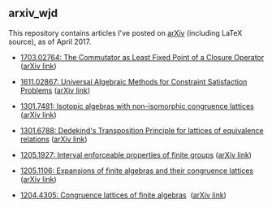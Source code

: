 ## arxiv_wjd

This repository contains articles I've posted on [arXiv](http://arxiv.org) (including LaTeX source), as of April 2017.

+ [1703.02764: The Commutator as Least Fixed Point of a Closure Operator](https://github.com/williamdemeo/arxiv_wjd/raw/master/1703.02764.pdf)
  ([arXiv link](https://arxiv.org/abs/1703.02764))

+ [1611.02867: Universal Algebraic Methods for Constraint Satisfaction Problems](https://github.com/williamdemeo/arxiv_wjd/raw/master/1611.02867.pdf)
  ([arXiv link](https://arxiv.org/abs/1611.02867))

+ [1301.7481: Isotopic algebras with non-isomorphic congruence lattices](https://github.com/williamdemeo/arxiv_wjd/raw/master/1301.7481.pdf)
  ([arXiv link](https://arxiv.org/abs/1301.7481))

+ [1301.6788: Dedekind's Transposition Principle for lattices of equivalence relations](https://github.com/williamdemeo/arxiv_wjd/raw/master/1301.6788.pdf)
  ([arXiv link](https://arxiv.org/abs/1301.6788))

+ [1205.1927: Interval enforceable properties of finite groups](https://github.com/williamdemeo/arxiv_wjd/raw/master/1205.1927.pdf)
  ([arXiv link](https://arxiv.org/abs/1205.1927))

+ [1205.1106: Expansions of finite algebras and their congruence lattices](https://github.com/williamdemeo/arxiv_wjd/raw/master/1205.1106.pdf)
  ([arXiv link](https://arxiv.org/abs/1205.1106))
  
+ [1204.4305: Congruence lattices of finite algebras</a>&nbsp;</td>](https://github.com/williamdemeo/arxiv_wjd/raw/master/1204.4305.pdf)
  ([arXiv link](https://arxiv.org/abs/1204.4305))
